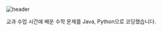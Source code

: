 ![header](https://capsule-render.vercel.app/api?type=waving&color=auto&height=100&section=header&text=Math&fontSize=40)

교과 수업 시간에 배운 수학 문제를 Java, Python으로 코딩했습니다.
